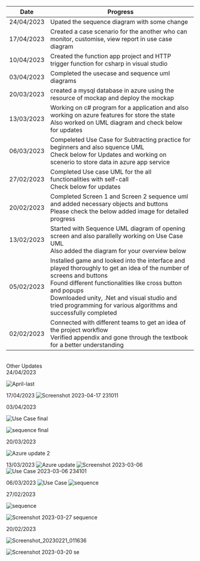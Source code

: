 | Date  | Progress |
| ------------- | ------------- |
| 24/04/2023 | Upated the sequence diagram with some change |
| 17/04/2023 | Created a case scenario for the another who can monitor, customise, view report in use case diagram |
| 10/04/2023 |   Created the function app project and HTTP trigger function for csharp in visual studio|
| 03/04/2023 | Completed the usecase and sequence uml diagrams |
| 20/03/2023 | created a mysql database in azure using the resource of mockap and deploy the mockap |
| 13/03/2023 | Working on c# program for a application and also working on azure features for store the state <br>Also worked on UML diagram and check below for updates|
| 06/03/2023 | Compeleted Use Case for Subtracting practice for beginners and also squence UML <br> Check below for Updates and working on scenerio to store data in azure app service|
| 27/02/2023 |  Completed Use case UML for the all functionalities with self-call <br> Check below for updates  |
| 20/02/2023  |  	Completed Screen 1 and Screen 2 sequence uml and added necessary objects and buttons <br> Please check the below added image for detailed progress |
| 13/02/2023  | Started with Sequence UML diagram of opening screen and also parallelly working on Use Case UML <br> Also added the diagram for your overview below|
| 05/02/2023  | Installed game and looked into the interface and played thoroughly to get an idea of the number of screens and buttons<br>Found different functionalities like cross button and popups<br>Downloaded unity, .Net and visual studio and tried programming for various algorithms and successfully completed|
| 02/02/2023 | Connected with different teams to get an idea of the project workflow<br>Verified appendix and gone through the textbook for a better understanding|

<br>Other Updates</br>
24/04/2023




![April-last](https://user-images.githubusercontent.com/127143699/233919020-2b8c4248-bb86-44ad-8f31-0b4a1fe24913.png)


17/04/2023
![Screenshot 2023-04-17 231011](https://user-images.githubusercontent.com/127143699/232567903-f7217b94-974b-42a5-91fc-f639567e6f7f.png)




03/04/2023

![Use Case final](https://user-images.githubusercontent.com/127143699/229575920-0cbee792-59f1-4a33-b17c-aea442942fba.png)

![sequence final](https://user-images.githubusercontent.com/127143699/229575992-527a8cd2-57db-44cf-80b4-a346f48837d6.png)


20/03/2023


![Azure update 2](https://user-images.githubusercontent.com/127143699/226415672-6cbbb5a8-d800-40ba-95af-afcfe4910b29.png)


13/03/2023
![Azure update](https://user-images.githubusercontent.com/127143699/224799039-6e510f06-33cd-4866-8d28-42c91872cfd4.png)
![Screenshot 2023-03-06](https://user-images.githubusercontent.com/127143699/224807123-63eb2a58-df85-4792-af08-816a496d2110.png)
![Use Case 2023-03-06 234101](https://user-images.githubusercontent.com/127143699/224807196-42370505-f3e8-40de-97c2-c9139c0f8b4e.png)


06/03/2023
![Use Case](https://user-images.githubusercontent.com/127143699/223217441-01f28c6b-f0bc-4634-9cff-5434369e8092.png)
![sequence](https://user-images.githubusercontent.com/127143699/223217599-6cd32ea5-3ab3-42a1-b26f-7852c8897888.png)

 27/02/2023

![sequence](https://user-images.githubusercontent.com/127143699/223319848-08f3e8c4-fcb2-4787-b854-d93b99422065.png)

![Screenshot 2023-03-27 sequence](https://user-images.githubusercontent.com/127143699/223324469-dd882c45-cc9a-4def-b385-0a9610763dbe.png)

 20/02/2023

![Screenshot_20230221_011636](https://user-images.githubusercontent.com/127143699/223324872-37d49b9b-804e-44af-97f6-5b910f9cbf38.png)




![Screenshot 2023-03-20 se](https://user-images.githubusercontent.com/127143699/223325272-d60ab553-4850-4239-a254-74501365c78a.png)
